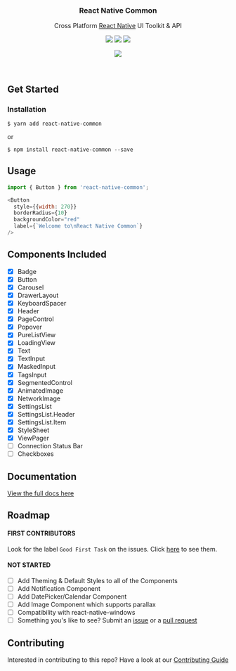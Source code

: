 
<h3 align="center">
  React Native Common
</h3>

<p align="center">
  Cross Platform <a href="https://facebook.github.io/react-native/">React Native</a> UI Toolkit & API
</p>

<p align="center">
  <a href="https://www.npmjs.com/package/react-native-common"><img src="https://img.shields.io/npm/v/react-native-common.svg?style=flat-square"></a>
  <a href="https://www.npmjs.com/package/react-native-common"><img src="https://img.shields.io/npm/dm/react-native-common.svg?style=flat-square"></a>
  <a href="https://travis-ci.org/rghorbani/react-native-common"><img src="https://img.shields.io/travis/rghorbani/react-native-common/master.svg?style=flat-square"></a>
</p>

<p align="center">
  <a href="https://github.com/prettier/prettier"><img src="https://img.shields.io/badge/styled_with-prettier-ff69b4.svg"></a>
</p>

<br />

## Get Started

### Installation

`$ yarn add react-native-common`

or

`$ npm install react-native-common --save`

## Usage

```javascript
import { Button } from 'react-native-common';

<Button
  style={{width: 270}}
  borderRadius={10}
  backgroundColor="red"
  label={`Welcome to\nReact Native Common`}
/>
```

## Components Included

- [x] Badge
- [x] Button
- [x] Carousel
- [x] DrawerLayout
- [x] KeyboardSpacer
- [x] Header
- [x] PageControl
- [x] Popover
- [x] PureListView
- [x] LoadingView
- [x] Text
- [x] TextInput
- [x] MaskedInput
- [x] TagsInput
- [x] SegmentedControl
- [x] AnimatedImage
- [x] NetworkImage
- [x] SettingsList
- [x] SettingsList.Header
- [x] SettingsList.Item
- [x] StyleSheet
- [x] ViewPager
- [ ] Connection Status Bar
- [ ] Checkboxes

## Documentation

[View the full docs here](https://rghorbani.github.io/react-native-common/)

## Roadmap

#### FIRST CONTRIBUTORS
Look for the label `Good First Task` on the issues. Click [here](https://github.com/rghorbani/react-native-common/issues?q=is%3Aopen+is%3Aissue+label%3A%22Good+First+Task%22) to see them.

#### NOT STARTED
- [ ] Add Theming & Default Styles to all of the Components
- [ ] Add Notification Component
- [ ] Add DatePicker/Calendar Component
- [ ] Add Image Component which supports parallax
- [ ] Compatibility with react-native-windows
- [ ] Something you's like to see? Submit an [issue](https://github.com/rghorbani/react-native-common/issues/new) or a [pull request](https://github.com/rghorbani/react-native-common/pulls)

## Contributing

Interested in contributing to this repo? Have a look at our [Contributing Guide](https://github.com/rghorbani/react-native-common/blob/master/.github/CONTRIBUTING.MD)
